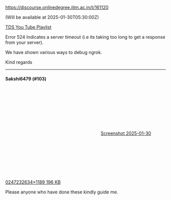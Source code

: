 https://discourse.onlinedegree.iitm.ac.in/t/161120

(Will be available at <span class="discourse-local-date" data-date="2025-01-30" data-email-preview="2025-01-30T05:30:00Z UTC" data-time="11:00:00" data-timezone="Asia/Calcutta">2025-01-30T05:30:00Z</span>)</p>
<p><a href="https://www.youtube.com/playlist?list=PL_h5u1jMeBCl1BquBhgunA4t08XAxsA-C" rel="noopener nofollow ugc">TDS You Tube Playlist</a></p>
<p>Error 524 Indicates a server timeout (i.e its taking too long to get a response from your server).</p>
<p>We have shown various ways to debug ngrok.</p>
<p>Kind regards</p><hr>

<h4>Sakshi6479 (#103)</h4>
<p><div class="lightbox-wrapper"><a class="lightbox" data-download-href="/uploads/short-url/gG5L0BkvoV7I9jxpBhx2xw8FFrj.png?dl=1" href="https://europe1.discourse-cdn.com/flex013/uploads/iitm/original/3X/7/4/74e4e11a1f5342063d38b0e44076c26b7a5776b9.png" rel="noopener nofollow ugc" title="Screenshot 2025-01-30 024723"><div class="meta"><svg aria-hidden="true" class="fa d-icon d-icon-far-image svg-icon"><use href="#far-image"></use></svg><span class="filename">Screenshot 2025-01-30 024723</span><span class="informations">2634×1189 196 KB</span><svg aria-hidden="true" class="fa d-icon d-icon-discourse-expand svg-icon"><use href="#discourse-expand"></use></svg></div></a></div></p>
<p>Please anyone who have done these kindly guide me.